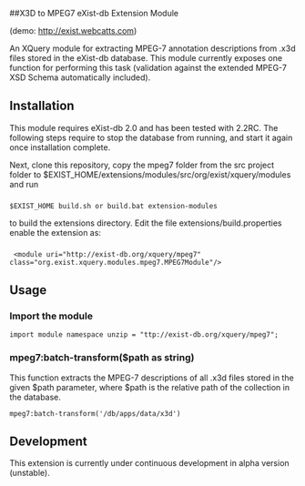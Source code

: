 ##X3D to MPEG7 eXist-db Extension Module

(demo: http://exist.webcatts.com)

An XQuery module for extracting MPEG-7 annotation descriptions from .x3d files stored in the eXist-db database.
This module currently exposes one function for performing this task (validation against the extended MPEG-7 XSD Schema automatically included). 

## Installation

This module requires eXist-db 2.0 and has been tested with 2.2RC. The following steps require to stop the database from running, and start it again once installation complete.

Next, clone this repository, copy the mpeg7 folder from the src project folder to $EXIST_HOME/extensions/modules/src/org/exist/xquery/modules and run 
###

    $EXIST_HOME build.sh or build.bat extension-modules
    
to build the extensions directory. Edit the file extensions/build.properties enable the extension as:

###

     <module uri="http://exist-db.org/xquery/mpeg7" class="org.exist.xquery.modules.mpeg7.MPEG7Module"/>

## Usage

### Import the module

    import module namespace unzip = "ttp://exist-db.org/xquery/mpeg7";

### mpeg7:batch-transform($path as string)

This function extracts the MPEG-7 descriptions of all .x3d files stored in the given $path parameter, where $path is the relative path of the collection in the database.

    mpeg7:batch-transform('/db/apps/data/x3d')


## Development

This extension is currently under continuous development in alpha version (unstable).
